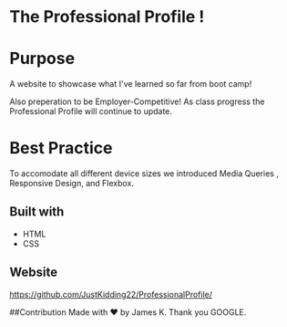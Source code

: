 # The Professional Profile !

# Purpose
A website to showcase what I've learned so far from boot camp!

Also preperation to be Employer-Competitive!
As class progress the Professional Profile will continue to update.

# Best Practice

To accomodate all different device sizes we introduced Media Queries , Responsive Design, and Flexbox.

## Built with
* HTML
* CSS

## Website
https://github.com/JustKidding22/ProfessionalProfile/


##Contribution
Made with ❤️ by James K.
Thank you GOOGLE.
